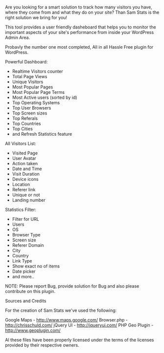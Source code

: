 Are you looking for a smart solution to track how many visitors you have, where they come from and what they do on your site? Than Sam Stats is the right solution we bring for you!

This tool provides a user friendly dasheboard that helps you to monitor the important aspects of your site's performance from inside your WordPress Admin Area.

Probavly the number one most completed, All in all Hassle Free plugin for WordPress.

Powerful Dashboard:

* Realtime Visitors counter
* Total Page Views
* Unique Visitors
* Most Popular Pages
* Most Popular Page Terms
* Most Active users (sorted by id)
* Top Operating Systems
* Top User Browsers
* Top Screen sizes
* Top Referals
* Top Countries
* Top Cities
* and Refresh Statistics feature


All Visitors List:

* Visited Page
* User Avatar
* Action taken
* Date and Time
* Visit Duration
* Device icons
* Location
* Referer link
* Unique or not
* Landing number

Statistics Filter:

* Filter for URL
* Users
* OS
* Browser Type
* Screen size
* Referer Domain
* City
* Country
* Link Type
* Show exact no of items
* Date picker
* and more..
 

NOTE: Please report Bug, provide solution for Bug and also please contribute on this plugin.


Sources and Credits

For the creation of Sam Stats we've used the following:

Google Maps - http://www.maps.google.com/
Browser.php - http://chrisschuld.com/
jQuery UI - http://jqueryui.com/
PHP Geo Plugin - http://www.geoplugin.com/

Al these files have been properly licensed under the terms of the licenses provided by their respective owners.
